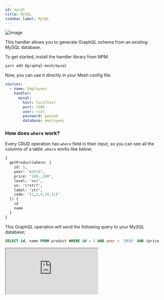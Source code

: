 ```yaml
---
id: mysql
title: MySQL
sidebar_label: MySQL
---
```

![image](https://user-images.githubusercontent.com/20847995/79219205-84e55580-7e5a-11ea-96e2-c39581b90e61.png)

This handler allows you to generate GraphQL schema from an existing MySQL database.

To get started, install the handler library from NPM:

```sh
yarn add @graphql-mesh/mysql
```

Now, you can use it directly in your Mesh config file:

```yml
sources:
  - name: Employees
    handler:
      mysql:
        host: localhost
        port: 3306
        user: root
        password: passwd
        database: employees
```

### How does `where` work?

Every CRUD operation has `where` field in their input, so you can see all the columns of a table. `where` works like below;
```graphql
{
  getProduct(where: {
    id: 5,
    year: '>2010',
    price: '100..200',
    level: '<=3',
    sn: '\*str?',
    label: 'str',
    code: '(1,2,4,10,11)'
  }) {
    id
    name
  }
}
```

This GraphQL operation will send the following query to your MySQL database;
```sql
SELECT id, name FROM product WHERE id = 5 AND year > '2010' AND (price BETWEEN '100' AND '200') AND level <= '3' AND sn LIKE '%str\_' AND label = 'str' AND code IN (1,2,4,10,11)
```

<iframe
     src="https://codesandbox.io/embed/github/Urigo/graphql-mesh/tree/master/examples/mysql-rfam?fontsize=14&hidenavigation=1&theme=dark&module=%2F.meshrc.yml"
     style={{width:"100%", height:"500px", border:"0", borderRadius: "4px", overflow:"hidden"}}
     title="mysql-rfam-example"
     allow="geolocation; microphone; camera; midi; vr; accelerometer; gyroscope; payment; ambient-light-sensor; encrypted-media; usb"
     sandbox="allow-modals allow-forms allow-popups allow-scripts allow-same-origin"/>

## Config API Reference

{@import ../generated-markdown/MySQLHandler.generated.md}
